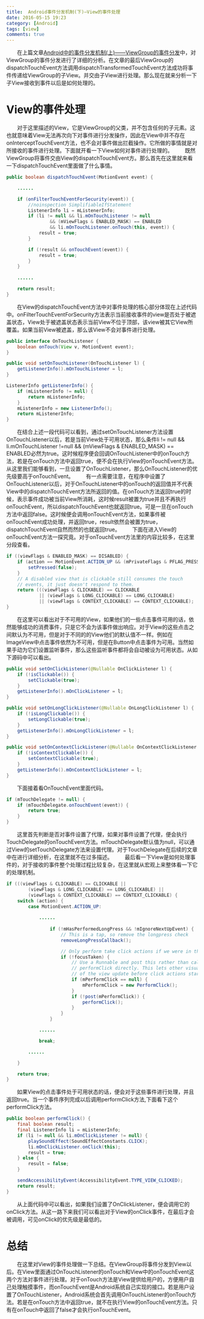 ```yaml
---
title:  Android事件分发机制(下)—View的事件处理
date: 2016-05-15 19:23
category: [Android]
tags: [view]
comments: true
---
```

　　在上篇文章[Android中的事件分发机制(上)——ViewGroup的事件分发](http://blog.csdn.net/ljd2038/article/details/51394605)中，对ViewGroup的事件分发进行了详细的分析。在文章的最后ViewGroup的dispatchTouchEvent方法调用dispatchTransformedTouchEvent方法成功将事件传递给ViewGroup的子View。并交由子View进行处理。那么现在就来分析一下子View接收到事件以后是如何处理的。<!--more-->
# **View的事件处理**
　　对于这里描述的View，它是ViewGroup的父类，并不包含任何的子元素。这也就意味着View无法再次向下对事件进行分发操作，因此在View中并不存在onInterceptTouchEvent方法，也不会对事件做出拦截操作。它所做的事情就是对所接收的事件进行处理。下面就开看一下View如何对事件进行处理的。
　　既然ViewGroup将事件交由View的dispatchTouchEvent方。那么首先在这里就来看一下dispatchTouchEvent里面做了什么事情。
```java
public boolean dispatchTouchEvent(MotionEvent event) {

    ......

    if (onFilterTouchEventForSecurity(event)) {
        //noinspection SimplifiableIfStatement
        ListenerInfo li = mListenerInfo;
        if (li != null && li.mOnTouchListener != null
                && (mViewFlags & ENABLED_MASK) == ENABLED
                && li.mOnTouchListener.onTouch(this, event)) {
            result = true;
        }

        if (!result && onTouchEvent(event)) {
            result = true;
        }
    }
    
    ......

    return result;
}
```
　　在View的dispatchTouchEvent方法中对事件处理的核心部分体现在上述代码中。onFilterTouchEventForSecurity方法表示当前接收事件的view是否处于被遮盖状态，View处于被遮盖状态表示当前View不位于顶部，该view被其它View所覆盖。如果当前View被遮盖，那么该View不会对事件进行处理。
```java
public interface OnTouchListener {
    boolean onTouch(View v, MotionEvent event);
}

public void setOnTouchListener(OnTouchListener l) {
    getListenerInfo().mOnTouchListener = l;
}

ListenerInfo getListenerInfo() {
    if (mListenerInfo != null) {
        return mListenerInfo;
    }
    mListenerInfo = new ListenerInfo();
    return mListenerInfo;
}
```
　　在结合上述一段代码可以看到，通过setOnTouchListener方法设置OnTouchListener以后，若是当前View处于可用状态，那么条件li != null && li.mOnTouchListener !=null && (mViewFlags & ENABLED_MASK) == ENABLED必然为true。这时候程序便会回调OnTouchListener中的onTouch方法，若是在onTouch方法中返回true，便不会在执行View的onTouchEvent方法。从这里我们能够看到，一旦设置了OnTouchListener，那么OnTouchListener的优先级要高于onTouchEvent。
　　有一点需要注意，在程序中设置了OnTouchListener以后，对于OnTouchListener中的onTouch的返回值并不代表View中的dispatchTouchEvent方法所返回的值。在onTouch方法返回true的时候，表示事件成功被当前View所消耗，这时候result被置为true并且不再执行onTouchEvent，所以dispatchTouchEvent也就返回true。可是一旦在onTouch方法中返回false。这时候便会调用onTouchEvent方法，如果事件被onTouchEvent成功处理，并返回true，result依然会被置为true，dispatchTouchEvent自然而然的也就返回true。
　　下面在进入View的onTouchEvent方法一探究竟。对于onTouchEvent方法里的内容比较多，在这里分段查看。
```java
if ((viewFlags & ENABLED_MASK) == DISABLED) {
    if (action == MotionEvent.ACTION_UP && (mPrivateFlags & PFLAG_PRESSED) != 0) {
        setPressed(false);
    }
    // A disabled view that is clickable still consumes the touch
    // events, it just doesn't respond to them.
    return (((viewFlags & CLICKABLE) == CLICKABLE
            || (viewFlags & LONG_CLICKABLE) == LONG_CLICKABLE)
            || (viewFlags & CONTEXT_CLICKABLE) == CONTEXT_CLICKABLE);
}
```
　　在这里可以看出对于不可用的View，如果他们的一些点击事件可用的话，依然能够成功的消费事件，只是它不会为该事件做出响应。对于View的这些点击之间默认为不可用，但是对于不同的的View他们的默认值不一样。例如在ImageView中点击事件依然为不可用，但是在Button中点击事件为可用。当然如果手动为它们设置监听事件，那么这些监听事件都将会自动被设为可用状态。从如下源码中可以看出。
```java
public void setOnClickListener(@Nullable OnClickListener l) {
    if (!isClickable()) {
        setClickable(true);
    }
    getListenerInfo().mOnClickListener = l;
}

public void setOnLongClickListener(@Nullable OnLongClickListener l) {
    if (!isLongClickable()) {
        setLongClickable(true);
    }
    getListenerInfo().mOnLongClickListener = l;
}

public void setOnContextClickListener(@Nullable OnContextClickListener l) {
    if (!isContextClickable()) {
        setContextClickable(true);
    }
    getListenerInfo().mOnContextClickListener = l;
}
```
　　下面接着看OnTouchEvent里面代码。
```java
if (mTouchDelegate != null) {
    if (mTouchDelegate.onTouchEvent(event)) {
        return true;
    }
}
```
　　这里首先判断是否对事件设置了代理，如果对事件设置了代理，便会执行TouchDelegate的onTouchEvent方法。mTouchDelegate默认值为null，可以通过View的setTouchDelegate方法来设置代理。对于TouchDelegate在后续的文章中在进行详细分析，在这里就不在过多描述。
　　最后看一下View是如何处理事件的，对于接收的事件整个处理过程比较复杂，在这里就从宏观上来整体看一下它的处理机制。
```java
if (((viewFlags & CLICKABLE) == CLICKABLE ||
        (viewFlags & LONG_CLICKABLE) == LONG_CLICKABLE) ||
        (viewFlags & CONTEXT_CLICKABLE) == CONTEXT_CLICKABLE) {
    switch (action) {
        case MotionEvent.ACTION_UP:
            
            ......
            
                if (!mHasPerformedLongPress && !mIgnoreNextUpEvent) {
                    // This is a tap, so remove the longpress check
                    removeLongPressCallback();

                    // Only perform take click actions if we were in the pressed state
                    if (!focusTaken) {
                        // Use a Runnable and post this rather than calling
                        // performClick directly. This lets other visual state
                        // of the view update before click actions start.
                        if (mPerformClick == null) {
                            mPerformClick = new PerformClick();
                        }
                        if (!post(mPerformClick)) {
                            performClick();
                        }
                    }
                }

            ......

            break;

        ......

    }

    return true;
}
```
　　如果View的点击事件处于可用状态的话，便会对于这些事件进行处理，并且返回true。当一个事件序列完成以后调用performClick方法,下面看下这个performClick方法。
```java
public boolean performClick() {
    final boolean result;
    final ListenerInfo li = mListenerInfo;
    if (li != null && li.mOnClickListener != null) {
        playSoundEffect(SoundEffectConstants.CLICK);
        li.mOnClickListener.onClick(this);
        result = true;
    } else {
        result = false;
    }

    sendAccessibilityEvent(AccessibilityEvent.TYPE_VIEW_CLICKED);
    return result;
}
```
　　从上面代码中可以看出，如果我们设置了OnClickListener，便会调用它的onClick方法。从这一路下来我们可以看出对于View的onClick事件，在最后才会被调用，可见onClick的优先级是最低的。
# **总结**
　　在这里对View的事件处理做一下总结。在ViewGroup将事件分发到View以后。在View里面通过OnTouchListener的onTouch和View中的onTouchEvent这两个方法对事件进行处理。对于onTouch方法是View提供给用户的，方便用户自己处理触摸事件，而onTouchEvent是Android系统自己实现的接口。若是用户设置了OnTouchListener，Android系统会首先调用OnTouchListener的onTouch方法。若是在onTouch方法中返回true，就不在执行View的onTouchEvent方法。只有在onTouch中返回了false才会执行onTouchEvent。
